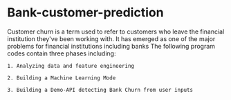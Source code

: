 # Bank-customer-prediction
Customer churn is a term used to refer to customers who leave the financial institution they've been working with. It has emerged as one of the major problems for financial institutions including banks
The following program codes contain three phases including:

    1. Analyzing data and feature engineering

    2. Building a Machine Learning Mode

    3. Building a Demo-API detecting Bank Churn from user inputs
